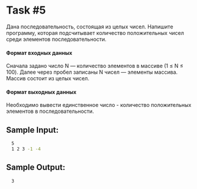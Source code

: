 # Task #5

Дана последовательность, состоящая из целых чисел. Напишите программу, которая подсчитывает количество положительных чисел среди элементов последовательности.

#### Формат входных данных
Сначала задано число N — количество элементов в массиве (1 ≤ N ≤ 100). Далее через пробел записаны N чисел — элементы массива. Массив состоит из целых чисел.

#### Формат выходных данных
Необходимо вывести единственное число - количество положительных элементов в последовательности.

## Sample Input:
```bash
  5
  1 2 3 -1 -4
```

## Sample Output:

```bash
  3
```
